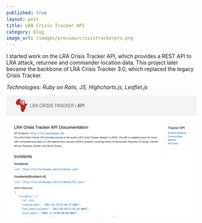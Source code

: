 ```yaml
---
published: true
layout: post
title: LRA Crisis Tracker API
category: blog
image_url: /images/preview/crisistrackerpro.png
---
```


I started work on the LRA Crisis Tracker API, which provides a REST API to LRA attack, returnee and commander location data. This project later became the backbone of LRA Crisis Tracker 3.0, which replaced the legacy Crisis Tracker.

*Technologies: Ruby on Rails, JS, Highcharts.js, Leaflet.js*

[<img src="/images/api.png">](http://lra.herokuapp.com) 